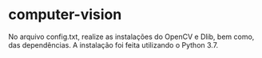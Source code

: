 # computer-vision

No arquivo config.txt, realize as instalações do OpenCV e Dlib, bem como, das dependências.
A instalação foi feita utilizando o Python 3.7.
